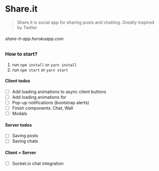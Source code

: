 # Share.it
> Share.it is social app for sharing posts and chatting. Greatly inspired by Twitter
###### share-it-app.herokuapp.com


### How to start?
1. run `npm install` or `yarn install`
1. run `npm start` or `yarn start`


#### Client todos
- [ ] Add loading animations to async client buttons
- [ ] Add loading animations for 
- [ ] Pop-up notifications (bootstrap alerts)
- [ ] Finish components: Chat, Wall
- [ ] Modals

#### Server todos
- [ ] Saving posts
- [ ] Saving chats

#### Client + Server
- [ ] Socket.io chat integration
